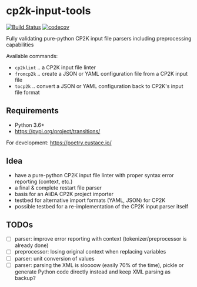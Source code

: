 # cp2k-input-tools

[![Build Status](https://travis-ci.com/dev-zero/cp2k-input-tools.svg?branch=develop)](https://travis-ci.com/dev-zero/cp2k-input-tools) [![codecov](https://codecov.io/gh/dev-zero/cp2k-input-tools/branch/develop/graph/badge.svg)](https://codecov.io/gh/dev-zero/cp2k-input-tools)

Fully validating pure-python CP2K input file parsers including preprocessing capabilities

Available commands:

* `cp2klint` .. a CP2K input file linter
* `fromcp2k` .. create a JSON or YAML configuration file from a CP2K input file
* `tocp2k` .. convert a JSON or YAML configuration back to CP2K's input file format

## Requirements

* Python 3.6+
* https://pypi.org/project/transitions/

For development: https://poetry.eustace.io/

## Idea

* have a pure-python CP2K input file linter with proper syntax error reporting (context, etc.)
* a final & complete restart file parser
* basis for an AiiDA CP2K project importer
* testbed for alternative import formats (YAML, JSON) for CP2K
* possible testbed for a re-implementation of the CP2K input parser itself

## TODOs

* [ ] parser: improve error reporting with context (tokenizer/preprocessor is already done)
* [ ] preprocessor: losing original context when replacing variables
* [ ] parser: unit conversion of values
* [ ] parser: parsing the XML is sloooow (easily 70% of the time), pickle or generate Python code directly instead and keep XML parsing as backup?
